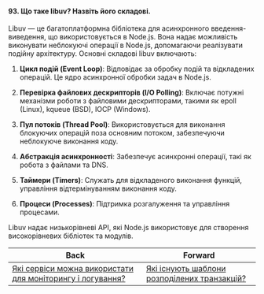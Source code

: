 #### 93. Що таке libuv? Назвіть його складові.

Libuv — це багатоплатформна бібліотека для асинхронного введення-виведення, що використовується в Node.js. Вона надає можливість виконувати неблокуючі операції в Node.js, допомагаючи реалізувати подійну архітектуру. Основні складові libuv включають:

1. **Цикл подій (Event Loop)**: Відповідає за обробку подій та відкладених операцій. Це ядро асинхронної обробки задач в Node.js.

2. **Перевірка файлових дескрипторів (I/O Polling)**: Включає потужні механізми роботи з файловими дескрипторами, такими як epoll (Linux), kqueue (BSD), IOCP (Windows).

3. **Пул потоків (Thread Pool)**: Використовується для виконання блокуючих операцій поза основним потоком, забезпечуючи неблокуюче виконання коду.

4. **Абстракція асинхронності**: Забезпечує асинхронні операції, такі як робота з файлами та DNS.

5. **Таймери (Timers)**: Служать для відкладеного виконання функцій, управління відтермінуванням виконання коду.

6. **Процеси (Processes)**: Підтримка розгалуження та управління процесами.

Libuv надає низькорівневі API, які Node.js використовує для створення високорівневих бібліотек та модулів.

| Back | Forward |
|---|---|
| [Які сервіси можна використати для моніторингу і логування?](/ua/middle/nodejs/what-services-can-be-used-for-monitoring-and-logging.md)  | [Які існують шаблони розподілених транзакцій?](/ua/middle/nodejs/what-are-the-existing-distributed-transaction-patterns.md) |